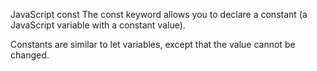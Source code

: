 JavaScript const
The const keyword allows you to declare a constant (a JavaScript variable with a constant value).

Constants are similar to let variables, except that the value cannot be changed.
